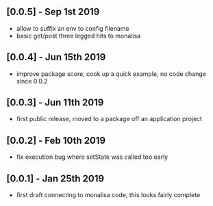 ## [0.0.5] - Sep 1st 2019
* allow to suffix an env to config filename
* basic get/post three legged hits to monalisa

## [0.0.4] - Jun 15th 2019

* improve package score, cook up a quick example, no code change since 0.0.2

## [0.0.3] - Jun 11th 2019

* first public release, moved to a package off an application project

## [0.0.2] - Feb 10th 2019

* fix execution bug where setState was called too early

## [0.0.1] - Jan 25th 2019

* first draft connecting to monalisa code, this looks fairly complete
